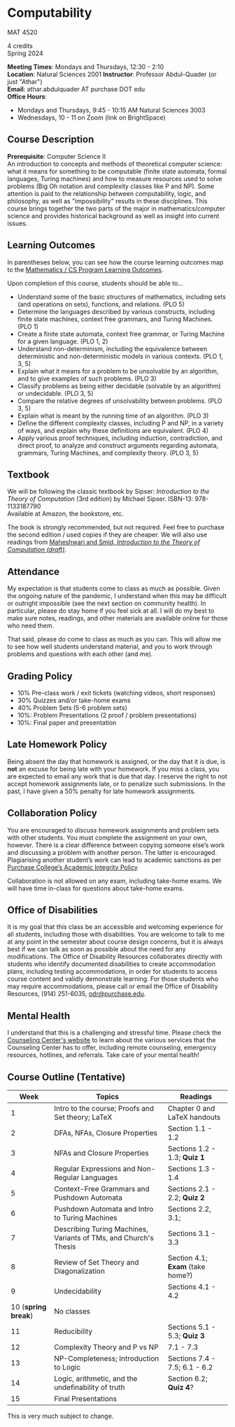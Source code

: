# Computability

MAT 4520

4 credits  
Spring 2024

**Meeting Times**: Mondays and Thursdays, 12:30 - 2:10  
**Location**: Natural Sciences 2001
**Instructor**: Professor Abdul-Quader (or just "Athar")  
**Email**: athar.abdulquader AT purchase DOT edu  
**Office Hours**: 
  * Mondays and Thursdays, 9:45 - 10:15 AM Natural Sciences 3003  
  * Wednesdays, 10 - 11 on Zoom (link on BrightSpace)

## Course Description

**Prerequisite**: Computer Science II  
An introduction to concepts and methods of theoretical computer science: what it means for something to be computable (finite state automata, formal languages, Turing machines) and how to measure resources used to solve problems (Big Oh notation and complexity classes like P and NP). Some attention is paid to the relationship between computability, logic, and philosophy, as well as "impossibility" results in these disciplines. This course brings together the two parts of the major in mathematics/computer science and provides historical background as well as insight into current issues.

## Learning Outcomes

In parentheses below, you can see how the course learning outcomes map to the [Mathematics / CS Program Learning Outcomes](https://www.purchase.edu/academics/mathematics-computer-science/about-the-program/program-learning-outcomes/).

Upon completion of this course, students should be able to...

* Understand some of the basic structures of mathematics, including sets (and operations on sets), functions, and relations. (PLO 5)
* Determine the languages described by various constructs, including finite state machines, context free grammars, and Turing Machines. (PLO 1)
* Create a finite state automata, context free grammar, or Turing Machine for a given language. (PLO 1, 2)
* Understand non-determinism, including the equivalence between deterministic and non-deterministic models in various contexts. (PLO 1, 3, 5)
* Explain what it means for a problem to be unsolvable by an algorithm, and to give examples of such problems. (PLO 3)
* Classify problems as being either decidable (solvable by an algorithm) or undecidable. (PLO 3, 5)
* Compare the relative degrees of unsolvability between problems. (PLO 3, 5)
* Explain what is meant by the running time of an algorithm.  (PLO 3)
* Define the different complexity classes, including P and NP, in a variety of ways, and explain why these definitions are equivalent. (PLO 4)
* Apply various proof techniques, including induction, contradiction, and direct proof, to analyze and construct arguments regarding automata, grammars, Turing Machines, and complexity theory. (PLO 3, 5)

## Textbook

We will be following the classic textbook by Sipser: *Introduction to the Theory of Computation* (3rd edition) by Michael Sipser. ISBN-13: 978-1133187790   
Available at Amazon, the bookstore, etc.  

The book is strongly recommended, but not required. Feel free to purchase the second edition / used copies if they are cheaper. We will also use readings from [Maheshwari and Smid, *Introduction to the Theory of Computation (draft)*](https://cglab.ca/~michiel/TheoryOfComputation/TheoryOfComputation.pdf).


## Attendance

My expectation is that students come to class as much as possible. Given the ongoing nature of the pandemic, I understand when this may be difficult or outright impossible (see the next section on community health). In particular, please do stay home if you feel sick at all. I will do my best to make sure notes, readings, and other materials are available online for those who need them.

That said, please do come to class as much as you can. This will allow me to see how well students understand material, and you to work through problems and questions with each other (and me).

## Grading Policy

* 10% Pre-class work / exit tickets (watching videos, short responses)
* 30% Quizzes and/or take-home exams
* 40% Problem Sets (5-6 problem sets)
* 10%: Problem Presentations (2 proof / problem presentations)
* 10%: Final paper and presentation

## Late Homework Policy

Being absent the day that homework is assigned, or the day that it is due, is **not** an excuse for being late with your homework. If you miss a class, you are expected to email any work that is due that day. I reserve the right to not accept homework assignments late, or to penalize such submissions. In the past, I have given a 50% penalty for late homework assignments.

## Collaboration Policy

You are encouraged to *discuss* homework assignments and problem sets with other students. You must complete the assignment on your own, however. There is a clear difference between copying someone else’s work and discussing a problem with another person. The latter is encouraged. Plagiarising another student’s work can lead to academic sanctions as per [Purchase College’s Academic Integrity Policy](https://www.purchase.edu/live/blurbs/840-academic-and-professional-integrity)

Collaboration is not allowed on any exam, including take-home exams. We will have time in-class for questions about take-home exams.

## Office of Disabilities

It is my goal that this class be an accessible and welcoming experience for all students, including those with disabilities. You are welcome to talk to me at any point in the semester about course design concerns, but it is always best if we can talk as soon as possible about the need for any modifications. The Office of Disability Resources collaborates directly with students who identify documented disabilities to create accommodation plans, including testing accommodations, in order for students to access course content and validly demonstrate learning. For those students who may require accommodations, please call or email the Office of Disability Resources, (914) 251-6035, odr@purchase.edu.

## Mental Health

I understand that this is a challenging and stressful time. Please check the [Counseling Center's website](https://www.purchase.edu/counseling-center/index.php) to learn about the various services that the Counseling Center has to offer, including remote counseling, emergency resources, hotlines, and referrals. Take care of your mental health!

## Course Outline (Tentative)

| Week | Topics | Readings |
| ---- | ------ | -------- |
| 1 | Intro to the course; Proofs and Set theory; LaTeX | Chapter 0 and LaTeX handouts |
| 2 | DFAs, NFAs, Closure Properties | Section 1.1 - 1.2 |
| 3 | NFAs and Closure Properties | Sections 1.2 - 1.3; **Quiz 1** |
| 4 | Regular Expressions and Non-Regular Languages | Sections 1.3 - 1.4 |
| 5 | Context-Free Grammars and Pushdown Automata | Sections 2.1 - 2.2; **Quiz 2** |
| 6 | Pushdown Automata and Intro to Turing Machines | Sections 2.2, 3.1; |
| 7 | Describing Turing Machines, Variants of TMs, and Church's Thesis | Sections 3.1 - 3.3 |
| 8 | Review of Set Theory and Diagonalization | Section 4.1; **Exam** (take home?) |
| 9 | Undecidability | Sections 4.1 - 4.2 |
| 10 (**spring break**) | No classes  |  |
| 11 | Reducibility | Sections 5.1 - 5.3; **Quiz 3** |
| 12 | Complexity Theory and P vs NP | 7.1 - 7.3 |
| 13 | NP-Completeness; Introduction to Logic | Sections 7.4 - 7.5; 6.1 - 6.2 |
| 14 | Logic, arithmetic, and the undefinability of truth | Section 6.2; **Quiz 4**? |
| 15 | Final Presentations | |

This is very much subject to change.
